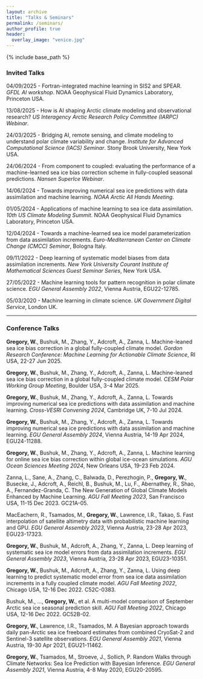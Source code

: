```yaml
---
layout: archive
title: "Talks & Seminars"
permalink: /seminars/
author_profile: true
header:
  overlay_image: "venice.jpg"
---
```

<!--
{% if author.googlescholar %}
  You can also find my articles on <u><a href="{{author.googlescholar}}">my Google Scholar profile</a>.</u>
{% endif %}

{% include base_path %}

{% for post in site.publications reversed %}
  {% include archive-single.html %}
{% endfor %}

 -->
{% include base_path %}

### Invited Talks

04/09/2025 - Fortran-integrated machine learning in SIS2 and SPEAR. *GFDL AI workshop*. NOAA Geophysical Fluid Dynamics Laboratory, Princeton USA.

13/08/2025 - How is AI shaping Arctic climate modeling and observational research? *US Interagency Arctic Research Policy Committee (IARPC) Webinar*.

24/03/2025 - Bridging AI, remote sensing, and climate modeling to understand polar climate variability and change. *Institute for Advanced Computational Science (IACS) Seminar*. Stony Brook University, New York USA.

24/06/2024 - From component to coupled: evaluating the performance of a machine-learned sea ice bias correction scheme in fully-coupled seasonal predictions. *Nansen SuperIce Webinar*.

14/06/2024 - Towards improving numerical sea ice predictions with data assimilation and machine learning. *NOAA Arctic All Hands Meeting*.

01/05/2024 - Applications of machine learning to sea ice data assimilation. *10th US Climate Modeling Summit*. NOAA Geophysical Fluid Dynamics Laboratory, Princeton USA.

12/04/2024 - Towards a machine-learned sea ice model parameterization from data assimilation increments. *Euro-Mediterranean Center on Climate Change (CMCC) Seminar*, Bologna Italy.

09/11/2022 - Deep learning of systematic model biases from data assimilation increments. *New York University Courant Institute of Mathematical Sciences Guest Seminar Series*, New York USA.

27/05/2022 - Machine learning tools for pattern recognition in polar climate science. *EGU General Assembly 2022*, Vienna Austria, EGU22-12785.

05/03/2020 - Machine learning in climate science. *UK Government Digital Service*, London UK.

--------------------

### Conference Talks

**Gregory, W.**, Bushuk, M., Zhang, Y., Adcroft, A., Zanna, L. Machine-leaned sea ice bias correction in a global fully-coupled climate model. *Gordon Research Conference: Machine Learning for Actionable Climate Science*, RI USA, 22-27 Jun 2025.

**Gregory, W.**, Bushuk, M., Zhang, Y., Adcroft, A., Zanna, L. Machine-leaned sea ice bias correction in a global fully-coupled climate model. *CESM Polar Working Group Meeting*, Boulder USA, 3-4 Mar 2025.

**Gregory, W.**, Bushuk, M., Zhang, Y., Adcroft, A., Zanna, L. Towards improving numerical sea ice predictions with data assimilation and machine learning. *Cross-VESRI Convening 2024*, Cambridge UK, 7-10 Jul 2024.

**Gregory, W.**, Bushuk, M., Zhang, Y., Adcroft, A., Zanna, L. Towards improving numerical sea ice predictions with data assimilation and machine learning. *EGU General Assembly 2024*, Vienna Austria, 14-19 Apr 2024, EGU24-11288.

**Gregory, W.**, Bushuk, M., Zhang, Y., Adcroft, A., Zanna, L. Machine learning for online sea ice bias correction within global ice-ocean simulations. *AGU Ocean Sciences Meeting 2024*, New Orleans USA, 19-23 Feb 2024.

Zanna, L., Sane, A., Zhang, C., Balwada, D., Perezhogin, P., **Gregory, W.**, Busecke, J., Adcroft, A., Reichl, B., Bushuk, M., Lu, F., Abernathey, R., Shao, A., Fernandez-Granda, C. The New Generation of Global Climate Models Enhanced by Machine Learning. *AGU Fall Meeting 2023*, San Francisco USA, 11-15 Dec 2023. GC21A-05.

MacEachern, R., Tsamados, M., **Gregory, W.**, Lawrence, I.R., Takao, S. Fast interpolation of satellite altimetry data with probabilistic machine learning and GPU. *EGU General Assembly 2023*, Vienna Austria, 23-28 Apr 2023, EGU23-17323.

**Gregory, W.**, Bushuk, M., Adcroft, A., Zhang, Y., Zanna, L. Deep learning of systematic sea ice model errors from data assimilation increments. *EGU General Assembly 2023*, Vienna Austria, 23-28 Apr 2023, EGU23-10351.

**Gregory, W.**, Bushuk, M., Adcroft, A., Zhang, Y., Zanna, L. Using deep learning to predict systematic model error from sea ice data assimilation increments in a fully coupled climate model. *AGU Fall Meeting 2022*, Chicago USA, 12-16 Dec 2022. C52C-0383.

Bushuk, M., ..., **Gregory, W.**, et al. A multi-model comparison of September Arctic sea ice seasonal prediction skill. *AGU Fall Meeting 2022*, Chicago USA, 12-16 Dec 2022. GC52B-02.

**Gregory, W.**, Lawrence, I.R., Tsamados, M. A Bayesian approach towards daily pan-Arctic sea ice freeboard estimates from combined CryoSat-2 and Sentinel-3 satellite observations. *EGU General Assembly 2021*, Vienna Austria, 19-30 Apr 2021, EGU21-11462.

**Gregory, W.**, Tsamados, M., Stroeve, J., Sollich, P. Random Walks through Climate Networks: Sea Ice Prediction with Bayesian Inference. *EGU General Assembly 2021*, Vienna Austria, 4-8 May 2020, EGU20-20595.

